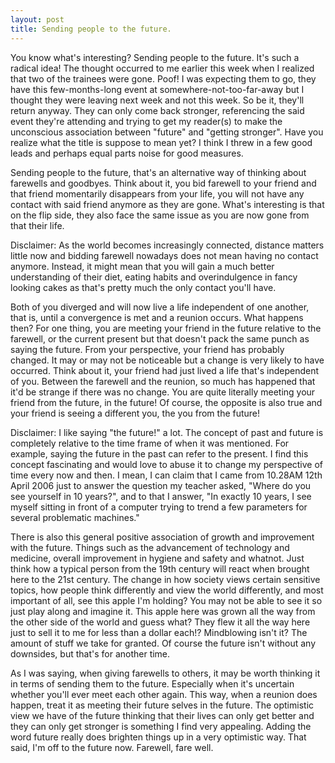 ```yaml
---
layout: post
title: Sending people to the future.
---
```


You know what's interesting? Sending people to the future. It's such a radical idea! The thought occurred to me earlier this week when I realized that two of the trainees were gone. Poof! I was expecting them to go, they have this few-months-long event at somewhere-not-too-far-away but I thought they were leaving next week and not this week. So be it, they'll return anyway. They can only come back stronger, referencing the said event they're attending and trying to get my reader(s) to make the unconscious association between "future" and "getting stronger". Have you realize what the title is suppose to mean yet? I think I threw in a few good leads and perhaps equal parts noise for good measures.

Sending people to the future, that's an alternative way of thinking about farewells and goodbyes. Think about it, you bid farewell to your friend and that friend momentarily disappears from your life, you will not have any contact with said friend anymore as they are gone. What's interesting is that on the flip side, they also face the same issue as you are now gone from that their life. 

Disclaimer: As the world becomes increasingly connected, distance matters little now and bidding farewell nowadays does not mean having no contact anymore. Instead, it might mean that you will gain a much better understanding of their diet, eating habits and overindulgence in fancy looking cakes as that's pretty much the only contact you'll have.

Both of you diverged and will now live a life independent of one another, that is, until a convergence is met and a reunion occurs. What happens then? For one thing, you are meeting your friend in the future relative to the farewell, or the current present but that doesn't pack the same punch as saying the future. From your perspective, your friend has probably changed. It may or may not be noticeable but a change is very likely to have occurred. Think about it, your friend had just lived a life that's independent of you. Between the farewell and the reunion, so much has happened that it'd be strange if there was no change. You are quite literally meeting your friend from the future, in the future! Of course, the opposite is also true and your friend is seeing a different you, the you from the future! 

Disclaimer: I like saying "the future!" a lot. The concept of past and future is completely relative to the time frame of when it was mentioned. For example, saying the future in the past can refer to the present. I find this concept fascinating and would love to abuse it to change my perspective of time every now and then. I mean, I can claim that I came from 10.28AM 12th April 2006 just to answer the question my teacher asked, "Where do you see yourself in 10 years?", and to that I answer, "In exactly 10 years, I see myself sitting in front of a computer trying to trend a few parameters for several problematic machines."

There is also this general positive association of growth and improvement with the future. Things such as the advancement of technology and medicine, overall improvement in hygiene and safety and whatnot. Just think how a typical person from the 19th century will react when brought here to the 21st century. The change in how society views certain sensitive topics, how people think differently and view the world differently, and most important of all, see this apple I'm holding? You may not be able to see it so just play along and imagine it. This apple here was grown all the way from the other side of the world and guess what? They flew it all the way here just to sell it to me for less than a dollar each!? Mindblowing isn't it? The amount of stuff we take for granted. Of course the future isn't without any downsides, but that's for another time.

As I was saying, when giving farewells to others, it may be worth thinking it in terms of sending them to the future. Especially when it's uncertain whether you'll ever meet each other again. This way, when a reunion does happen, treat it as meeting their future selves in the future. The optimistic view we have of the future thinking that their lives can only get better and they can only get stronger is something I find very appealing. Adding the word future really does brighten things up in a very optimistic way. That said, I'm off to the future now. Farewell, fare well.